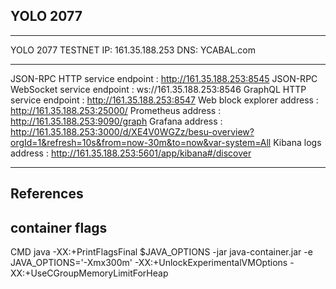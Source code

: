 ## YOLO 2077

****************************************************************
YOLO 2077 TESTNET
IP: 161.35.188.253
DNS: YCABAL.com
****************************************************************
JSON-RPC HTTP service endpoint      : http://161.35.188.253:8545
JSON-RPC WebSocket service endpoint : ws://161.35.188.253:8546
GraphQL HTTP service endpoint       : http://161.35.188.253:8547
Web block explorer address          : http://161.35.188.253:25000/
Prometheus address                  : http://161.35.188.253:9090/graph
Grafana address                     : http://161.35.188.253:3000/d/XE4V0WGZz/besu-overview?orgId=1&refresh=10s&from=now-30m&to=now&var-system=All
Kibana logs address                 : http://161.35.188.253:5601/app/kibana#/discover
****************************************************************


## References

## container flags

CMD java -XX:+PrintFlagsFinal $JAVA_OPTIONS -jar java-container.jar
-e JAVA_OPTIONS='-Xmx300m'
-XX:+UnlockExperimentalVMOptions 
-XX:+UseCGroupMemoryLimitForHeap
